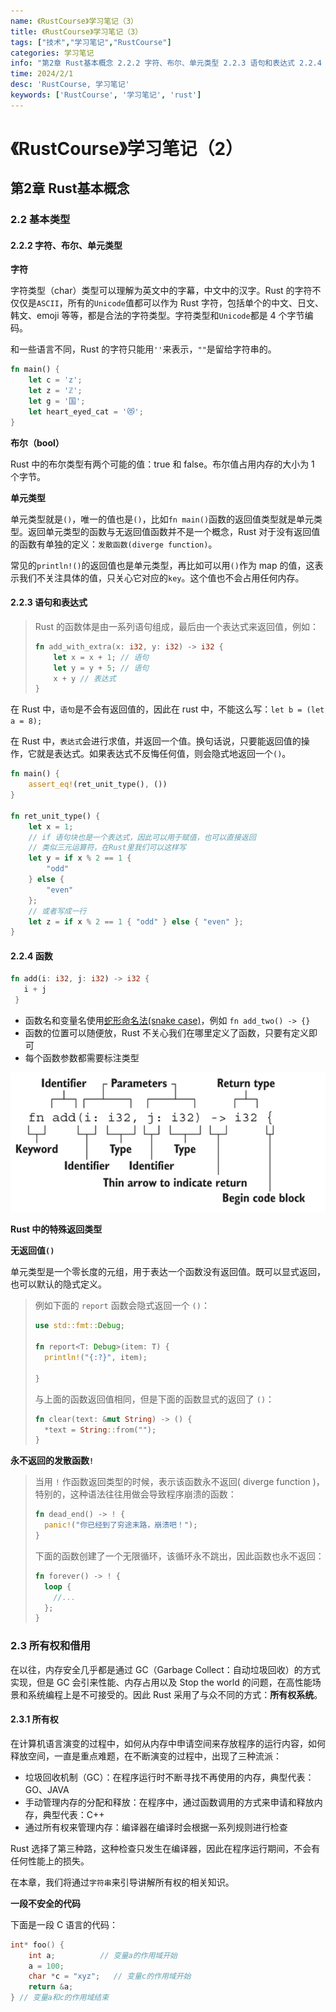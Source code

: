 ```yaml
---
name: 《RustCourse》学习笔记（3）
title: 《RustCourse》学习笔记（3）
tags: ["技术","学习笔记","RustCourse"]
categories: 学习笔记
info: "第2章 Rust基本概念 2.2.2 字符、布尔、单元类型 2.2.3 语句和表达式 2.2.4 函数 2.3 所有权和借用"
time: 2024/2/1
desc: 'RustCourse, 学习笔记'
keywords: ['RustCourse', '学习笔记', 'rust']
---
```


# 《RustCourse》学习笔记（2）

## 第2章 Rust基本概念

### 2.2 基本类型

#### 2.2.2 字符、布尔、单元类型

**字符**

字符类型（char）类型可以理解为英文中的字幕，中文中的汉字。Rust 的字符不仅仅是`ASCII`，所有的`Unicode`值都可以作为 Rust 字符，包括单个的中文、日文、韩文、emoji 等等，都是合法的字符类型。字符类型和`Unicode`都是 4 个字节编码。

和一些语言不同，Rust 的字符只能用`''`来表示，`""`是留给字符串的。

```rust
fn main() {
    let c = 'z';
    let z = 'ℤ';
    let g = '国';
    let heart_eyed_cat = '😻';
}
```

**布尔（bool）**

Rust 中的布尔类型有两个可能的值：true 和 false。布尔值占用内存的大小为 1 个字节。

**单元类型**

单元类型就是`()`，唯一的值也是`()`，比如`fn main()`函数的返回值类型就是单元类型。返回单元类型的函数与无返回值函数并不是一个概念，Rust 对于没有返回值的函数有单独的定义：`发散函数(diverge function)`。

常见的`println!()`的返回值也是单元类型，再比如可以用`()`作为 map 的值，这表示我们不关注具体的值，只关心它对应的`key`。这个值也不会占用任何内存。

#### 2.2.3 语句和表达式

> Rust 的函数体是由一系列语句组成，最后由一个表达式来返回值，例如：
>
> ```rust
> fn add_with_extra(x: i32, y: i32) -> i32 {
>     let x = x + 1; // 语句
>     let y = y + 5; // 语句
>     x + y // 表达式
> }
> ```

在 Rust 中，`语句`是不会有返回值的，因此在 rust 中，不能这么写：`let b = (let a = 8);`

在 Rust 中，`表达式`会进行求值，并返回一个值。换句话说，只要能返回值的操作，它就是表达式。如果表达式不反悔任何值，则会隐式地返回一个`()`。

```rust
fn main() {
    assert_eq!(ret_unit_type(), ())
}

fn ret_unit_type() {
    let x = 1;
    // if 语句块也是一个表达式，因此可以用于赋值，也可以直接返回
    // 类似三元运算符，在Rust里我们可以这样写
    let y = if x % 2 == 1 {
        "odd"
    } else {
        "even"
    };
    // 或者写成一行
    let z = if x % 2 == 1 { "odd" } else { "even" };
}
```

#### 2.2.4 函数

```rust
fn add(i: i32, j: i32) -> i32 {
   i + j
 }
```

- 函数名和变量名使用[蛇形命名法(snake case)](https://course.rs/practice/naming.html)，例如 `fn add_two() -> {}`
- 函数的位置可以随便放，Rust 不关心我们在哪里定义了函数，只要有定义即可
- 每个函数参数都需要标注类型

![2-1.png](./images/2-1.png)

**Rust 中的特殊返回类型**

**无返回值`()`**

单元类型是一个零长度的元组，用于表达一个函数没有返回值。既可以显式返回，也可以默认的隐式定义。

> 例如下面的 `report` 函数会隐式返回一个 `()`：
>
> ```rust
> use std::fmt::Debug;
> 
> fn report<T: Debug>(item: T) {
>   println!("{:?}", item);
> 
> }
> ```
>
> 与上面的函数返回值相同，但是下面的函数显式的返回了 `()`：
>
> ```rust
> fn clear(text: &mut String) -> () {
>   *text = String::from("");
> }
> ```

**永不返回的发散函数`!`**

> 当用 `!` 作函数返回类型的时候，表示该函数永不返回( diverge function )，特别的，这种语法往往用做会导致程序崩溃的函数：
>
> ```rust
> fn dead_end() -> ! {
>   panic!("你已经到了穷途末路，崩溃吧！");
> }
> ```
>
> 下面的函数创建了一个无限循环，该循环永不跳出，因此函数也永不返回：
>
> ```rust
> fn forever() -> ! {
>   loop {
>     //...
>   };
> }
> ```

### 2.3 所有权和借用

在以往，内存安全几乎都是通过 GC（Garbage Collect：自动垃圾回收）的方式实现，但是 GC 会引来性能、内存占用以及 Stop the world 的问题，在高性能场景和系统编程上是不可接受的。因此 Rust 采用了与众不同的方式：**所有权系统**。

#### 2.3.1 所有权

在计算机语言演变的过程中，如何从内存中申请空间来存放程序的运行内容，如何释放空间，一直是重点难题，在不断演变的过程中，出现了三种流派：

- 垃圾回收机制（GC）：在程序运行时不断寻找不再使用的内存，典型代表：GO、JAVA
- 手动管理内存的分配和释放：在程序中，通过函数调用的方式来申请和释放内存，典型代表：C++
- 通过所有权来管理内存：编译器在编译时会根据一系列规则进行检查

Rust 选择了第三种路，这种检查只发生在编译器，因此在程序运行期间，不会有任何性能上的损失。

在本章，我们将通过`字符串`来引导讲解所有权的相关知识。

**一段不安全的代码**

下面是一段 C 语言的代码：

```c
int* foo() {
    int a;          // 变量a的作用域开始
    a = 100;
    char *c = "xyz";   // 变量c的作用域开始
    return &a;
} // 变量a和c的作用域结束
```



























